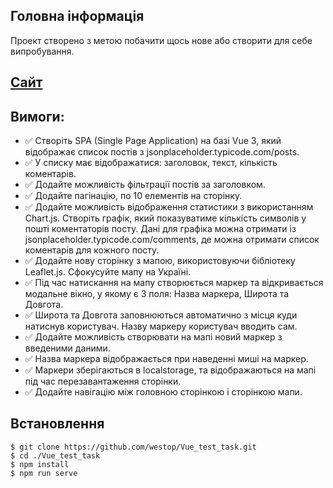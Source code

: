 ## Головна інформація
Проект створено з метою побачити щось нове або створити для себе випробування.

## [Сайт](http://westop.space/)
	
## Вимоги:
* ✅ Створіть SPA (Single Page Application) на базі Vue 3, який
відображає список постів з
jsonplaceholder.typicode.com/posts.
* ✅ У списку має відображатися: заголовок, текст, кількість коментарів.
* ✅ Додайте можливість фільтрації постів за заголовком.
* ✅ Додайте пагінацію, по 10 елементів на сторінку.
* ✅ Додайте можливість відображення статистики з
використанням Chart.js. Створіть графік, який
показуватиме кількість символів у пошті коментаторів
посту. Дані для графіка можна отримати із
jsonplaceholder.typicode.com/comments, де можна
отримати список коментарів для кожного посту.
* ✅ Додайте нову сторінку з мапою, використовуючи
бібліотеку Leaflet.js. Сфокусуйте мапу на Україні.
* ✅ Під час натискання на мапу створюється маркер та
відкривається модальне вікно, у якому є 3 поля: Назва
маркера, Широта та Довгота.
* ✅ Широта та Довгота заповнюються автоматично з
місця куди натиснув користувач. Назву маркеру
користувач вводить сам.
* ✅ Додайте можливість створювати на мапі новий маркер з
введеними даними.
* ✅ Назва маркера відображається при наведенні миші на
маркер.
* ✅ Маркери зберігаються в localstorage, та відображаються
на мапі під час перезавантаження сторінки.
* ✅ Додайте навігацію між головною сторінкою і сторінкою
мапи.

## Встановлення
```
$ git clone https://github.com/westop/Vue_test_task.git
$ cd ./Vue_test_task
$ npm install
$ npm run serve
```
